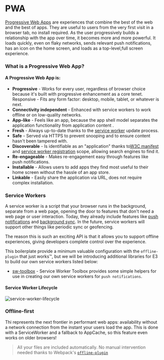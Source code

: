 # PWA

[Progressive Web Apps](https://developers.google.com/web/fundamentals/getting-started/codelabs/your-first-pwapp/) are experiences that combine the best of the web and the best of apps. They are useful to users from the very first visit in a browser tab, no install required. As the user progressively builds a relationship with the app over time, it becomes more and more powerful. It loads quickly, even on flaky networks, sends relevant push notifications, has an icon on the home screen, and loads as a top-level,full screen experience.

### What is a Progressive Web App?

#### A Progressive Web App is:

- **Progressive** - Works for every user, regardless of browser choice because it's built with progressive enhancement as a core tenet.
Responsive - Fits any form factor: desktop, mobile, tablet, or whatever is next.
- **Connectivity independent** - Enhanced with service workers to work offline or on low-quality networks.
- **App-like** - Feels like an app, because the app shell model separates the application functionality from application content .
- **Fresh** - Always up-to-date thanks to the [service worker](https://developers.google.com/web/fundamentals/getting-started/primers/service-workers) update process.
- **Safe** - Served via HTTPS to prevent snooping and to ensure content hasn't been tampered with.
- **Discoverable** - Is identifiable as an "application" thanks to[W3C manifest](https://developers.google.com/web/updates/2014/11/Support-for-installable-web-apps-with-webapp-manifest-in-chrome-38-for-Android) and [service worker registration](https://developers.google.com/web/fundamentals/instant-and-offline/service-worker/registration) scope, allowing search engines to find it.
- **Re-engageable** - Makes re-engagement easy through features like push notifications.
- **Installable** - Allows users to add apps they find most useful to their home screen without the hassle of an app store.
- **Linkable** - Easily share the application via URL, does not require complex installation.

### Service Workers

A service worker is a script that your browser runs in the background, separate from a web page, opening the door to features that don't need a web page or user interaction. Today, they already include features like [push notifications](https://developers.google.com/web/updates/2015/03/push-notifications-on-the-open-web) and [background sync](https://developers.google.com/web/updates/2015/12/background-sync). In the future, service workers will support other things like periodic sync or geofencing.

The reason this is such an exciting API is that it allows you to support offline experiences, giving developers complete control over the experience.

This boilerplate provide a minimum valuable configuration with the `offline-plugin` that just works™, but we will be introducing additional libraries for E3 to build our own service workers listed below:

- [sw-toolbox](https://github.com/GoogleChrome/sw-toolbox) - Service Worker Toolbox provides some simple helpers for use in creating our own service workers for `push notifications`.


#### Service Worker Lifecycle

![service-worker-lifecycle](https://offshorly.com/7-eleven/images/sw-lifecycle.png)


### Offline-first

Thi represents the next frontier in performant web apps: availability without a network
connection from the instant your users load the app. This is done with a
ServiceWorker and a fallback to AppCache, so this feature even works on older
browsers!

> All your files are included automatically. No manual intervention needed
thanks to Webpack's [`offline-plugin`](https://github.com/NekR/offline-plugin)

